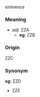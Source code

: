eminence
### Meaning
+ _adj_: ZZA
	+ __eg__: ZZB

### Origin

ZZC

### Synonym

__eg__: ZZD

+ ZZE


